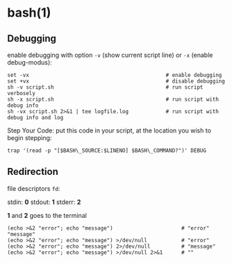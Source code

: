 
# bash(1)

## Debugging

  enable debugging with option `-v` (show current script line) or `-x` (enable debug-modus):

    set -vx                                            # enable debugging
    set +vx                                            # disable debugging
    sh -v script.sh                                    # run script verbosely
    sh -x script.sh                                    # run script with debug info
    sh -vx script.sh 2>&1 | tee logfile.log            # run script with debug info and log

  Step Your Code: put this code in your script, at the location you wish to begin stepping:

    trap '(read -p "[$BASH\_SOURCE:$LINENO] $BASH\_COMMAND?")' DEBUG

## Redirection

file descriptors `fd`:

  stdin: **0**
  stdout: **1**
  stderr: **2**

  **1** and **2** goes to the terminal

    (echo >&2 "error"; echo "message")                      # "error" "message"
    (echo >&2 "error"; echo "message") >/dev/null           # "error"
    (echo >&2 "error"; echo "message") 2>/dev/null          # "message"
    (echo >&2 "error"; echo "message") >/dev/null 2>&1      # ""

